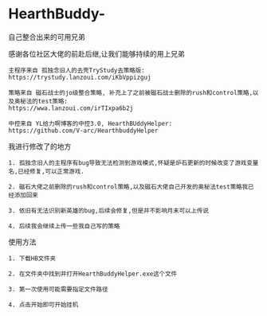 # HearthBuddy-
自己整合出来的可用兄弟

感谢各位社区大佬的前赴后继,让我们能够持续的用上兄弟
	
	主程序来自 孤独念旧人的去壳TryStudy去策略版:
	https://trystudy.lanzoui.com/iKbVppizguj
	
	策略来自 磁石战士的jo级整合策略, 补充上了之前被磁石战士删除的rush和control策略,以及奥秘法的test策略:  
	https://wwa.lanzoui.com/irTIxpa6b2j
	
	中控来自 YL给力啊博客的中控3.0, HearthBUddyHelper: 
	https://github.com/V-arc/HearthbuddyHelper

我进行修改了的地方

	1. 孤独念旧人的主程序有bug导致无法检测到游戏模式,怀疑是炉石更新的时候改变了游戏变量名,已经修复,可以正常游戏.
	
	2. 磁石大佬之前删除的rush和control策略,以及磁石大佬自己开发的奥秘法test策略我已经添加回来
	
	3. 依旧有无法识别新英雄的bug,后续会修复,但是并不影响月末可以上传说
	
	4. 后续我会继续上传一些我自己写的策略

使用方法

	1. 下载HB文件夹
	
	2. 在文件夹中找到并打开HearthBuddyHelper.exe这个文件
	
	3. 第一次使用可能需要指定文件路径
	
	4. 点击开始即可开始挂机
	
